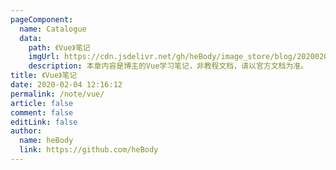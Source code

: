 ```yaml
---
pageComponent:
  name: Catalogue
  data:
    path: 《Vue》笔记
    imgUrl: https://cdn.jsdelivr.net/gh/heBody/image_store/blog/20200204143633.png
    description: 本章内容是博主的Vue学习笔记，非教程文档，请以官方文档为准。
title: 《Vue》笔记
date: 2020-02-04 12:16:12
permalink: /note/vue/
article: false
comment: false
editLink: false
author:
  name: heBody
  link: https://github.com/heBody
---
```

